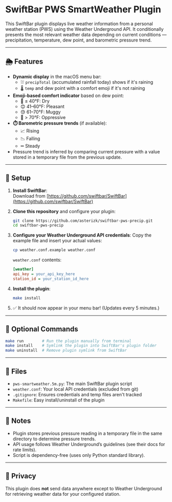 # SwiftBar PWS SmartWeather Plugin

This SwiftBar plugin displays live weather information from a personal weather station (PWS) using the Weather Underground API. It conditionally presents the most relevant weather data depending on current conditions — precipitation, temperature, dew point, and barometric pressure trend.

---

## 🌦️ Features

- **Dynamic display** in the macOS menu bar:
  - ⛆ `precipTotal` (accumulated rainfall today) shows if it's raining
  - 🌡️ `temp` and dew point with a comfort emoji if it's not raining
- **Emoji-based comfort indicator** based on dew point:
  - 🥶 ≤ 40°F: Dry
  - 😊 41–60°F: Pleasant
  - 😓 61–70°F: Muggy
  - 🥵 > 70°F: Oppressive
- **⏱️ Barometric pressure trends** (if available):
  - 📈 Rising
  - 📉 Falling
  - ➖ Steady
- Pressure trend is inferred by comparing current pressure with a value stored in a temporary file from the previous update.

---

## 🔧 Setup

1. **Install SwiftBar**:  
   Download from [https://github.com/swiftbar/SwiftBar](https://github.com/swiftbar/SwiftBar)

2. **Clone this repository** and configure your plugin:
   ```bash
   git clone https://github.com/asterizk/swiftbar-pws-precip.git
   cd swiftbar-pws-precip
   ```

3. **Configure your Weather Underground API credentials**:
   Copy the example file and insert your actual values:
   ```bash
   cp weather.conf.example weather.conf
   ```

   `weather.conf` contents:
   ```ini
   [weather]
   api_key = your_api_key_here
   station_id = your_station_id_here
   ```

4. **Install the plugin**:
   ```bash
   make install
   ```

5. ✅ It should now appear in your menu bar! (Updates every 5 minutes.)

---

## 🧹 Optional Commands

```bash
make run        # Run the plugin manually from terminal
make install    # Symlink the plugin into SwiftBar's plugin folder
make uninstall  # Remove plugin symlink from SwiftBar
```

---

## 📁 Files

- `pws-smartweather.5m.py`: The main SwiftBar plugin script
- `weather.conf`: Your local API credentials (excluded from git)
- `.gitignore`: Ensures credentials and temp files aren't tracked
- `Makefile`: Easy install/uninstall of the plugin

---

## 📌 Notes

- Plugin stores previous pressure reading in a temporary file in the same directory to determine pressure trends.
- API usage follows Weather Underground’s guidelines (see their docs for rate limits).
- Script is dependency-free (uses only Python standard library).

---

## 🔐 Privacy

This plugin does **not** send data anywhere except to Weather Underground for retrieving weather data for your configured station.
